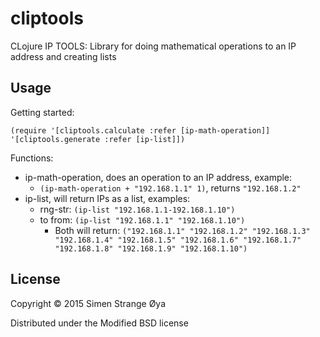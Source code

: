 # cliptools

CLojure IP TOOLS: Library for doing mathematical operations to an IP address and creating lists

## Usage

Getting started:

`(require '[cliptools.calculate :refer [ip-math-operation]]
          '[cliptools.generate :refer [ip-list]])`

Functions:

* ip-math-operation, does an operation to an IP address, example:
  * `(ip-math-operation + "192.168.1.1" 1)`, returns `"192.168.1.2"`
* ip-list, will return IPs as a list, examples:
  * rng-str: `(ip-list "192.168.1.1-192.168.1.10")`
  * to from: `(ip-list "192.168.1.1" "192.168.1.10")`
    * Both will return: `("192.168.1.1" "192.168.1.2" "192.168.1.3" "192.168.1.4" "192.168.1.5" "192.168.1.6" "192.168.1.7" "192.168.1.8" "192.168.1.9" "192.168.1.10")`

## License

Copyright © 2015 Simen Strange Øya

Distributed under the Modified BSD license
